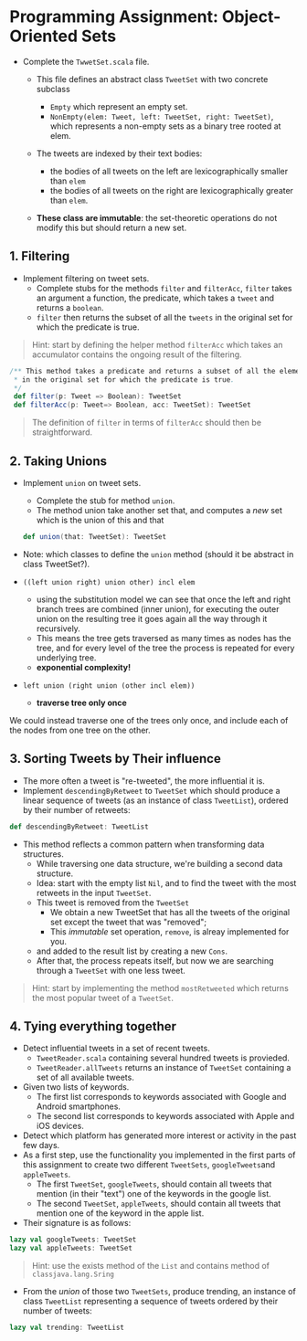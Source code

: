 # Programming Assignment: Object-Oriented Sets

* Complete the `TwwetSet.scala` file.
	* This file defines an abstract class `TweetSet` with two concrete subclass
		* `Empty` which represent an empty set.
		* `NonEmpty(elem: Tweet, left: TweetSet, right: TweetSet)`, which represents a non-empty sets as a binary tree rooted at elem.
		
	* The tweets are indexed by their text bodies: 
		* the bodies of all tweets on the left are lexicographically smaller than `elem` 
		* the bodies of all tweets on the right are lexicographically greater than `elem`.

	* **These class are immutable**: the set-theoretic operations do not modify this but should return a new set.

## 1. Filtering
* Implement filtering on tweet sets.
	* Complete stubs for the methods `filter` and `filterAcc`, `filter` takes an argument a function, the predicate, which takes a `tweet` and returns a `boolean`.
	* `filter` then returns the subset of all the `tweets` in the original set for which the predicate is true.

> Hint: start by defining the helper method `filterAcc` which takes an accumulator contains the ongoing result of the filtering.

```scala 
/** This method takes a predicate and returns a subset of all the elements
 * in the original set for which the predicate is true.
 */
 def filter(p: Tweet => Boolean): TweetSet
 def filterAcc(p: Tweet=> Boolean, acc: TweetSet): TweetSet
```
> The definition of `filter` in terms of `filterAcc` should then be straightforward.

## 2. Taking Unions
* Implement `union` on tweet sets.
	* Complete the stub for method `union`. 
	* The method union take another set that, and computes a *new* set which is the union of this and that 
	
	```scala
	def union(that: TweetSet): TweetSet
	```
* Note: which classes to define the `union` method (should it be abstract in class TweetSet?).
* `((left union right) union other) incl elem` 
	* using the substitution model we can see that once the left and right branch trees are combined (inner union), for executing the outer union on the resulting tree it goes again all the way through it recursively. 
	* This means the tree gets traversed as many times as nodes has the tree, and for every level of the tree the process is repeated for every underlying tree.
	* **exponential complexity!**
* `left union (right union (other incl elem))` 
	* **traverse tree only once**

We could instead traverse one of the trees only once, and include each of the nodes from one tree on the other.



## 3. Sorting Tweets by Their influence
* The more often a tweet is "re-tweeted", the more influential it is.
* Implement `descendingByRetweet` to `TweetSet` which should produce a linear sequence of tweets (as an instance of class `TweetList`), ordered by their number of retweets:
	
```scala
def descendingByRetweet: TweetList
```

* This method reflects a common pattern when transforming data structures.
	* While traversing one data structure, we're building a second data structure. 
	* Idea: start with the empty list `Nil`, and to find the tweet with the most retweets in the input `TweetSet`.
	* This tweet is removed from the `TweetSet` 
		* We obtain a new TweetSet that has all the tweets of the original set except the tweet that was "removed";
		*  This *immutable* set operation, `remove`, is alreay implemented for you.
	* and added to the result list by creating a new `Cons`.
	* After that, the process repeats itself, but now we are searching through a `TweetSet` with one less tweet.

> Hint: start by implementing the method `mostRetweeted` which returns the most popular tweet of a `TweetSet`.

## 4. Tying everything together
* Detect influential tweets in a set of recent tweets.
	* `TweetReader.scala` containing several hundred tweets is provieded.
	* `TweetReader.allTweets` returns an instance of `TweetSet` containing a set of all available tweets.
* Given two lists of keywords.
	* The first list corresponds to keywords associated with Google and Android smartphones.
	* The second list corresponds to keywords associated with Apple and iOS devices.
* Detect which platform has generated more interest or activity in the past few days.
* As a first step, use the functionality you implemented in the first parts of this assignment to create two different `TweetSets`, `googleTweets`and `appleTweets`.
	* The first `TweetSet`, `googleTweets`, should contain all tweets that mention (in their "text") one of the keywords in the google list.
	* The second `TweetSet`, `appleTweets`, should contain all tweets that mention one of the keyword in the apple list.
* Their signature is as follows:

```scala
lazy val googleTweets: TweetSet
lazy val appleTweets: TweetSet
```

> Hint: use the exists method of the `List` and contains method of `classjava.lang.Sring`

* From the *union* of those two `TweetSets`, produce trending, an instance of class `TweetList` representing a sequence of tweets ordered by their number of tweets:

```scala
lazy val trending: TweetList
```